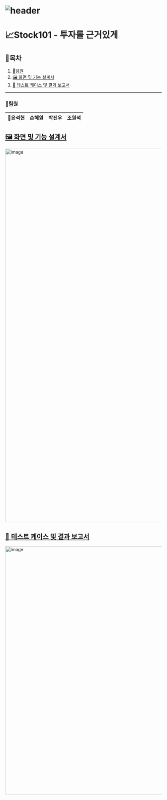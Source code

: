 # ![header](https://capsule-render.vercel.app/api?type=waving&color=gradient&customColorList=10&height=200&animation=twinkling&section=header&text=stock101&fontSize=50&fontAlign=75&fontAlignY=36)

# 📈Stock101 - 투자를 근거있게

## 👀목차
1. [👥팀원](#팀원)
2. [🖼️ 화면 및 기능 설계서](#화면-및-기능-설계서)  
3. [📝 테스트 케이스 및 결과 보고서](#테스트-케이스-및-결과-보고서)
---
### 👥팀원

|👑윤석현 | 손혜원 | 박진우 | 조원석 |
| --- | --- | --- | --- |

## [🖼️ 화면 및 기능 설계서](https://www.figma.com/design/kN09ULFVTIaD2JGvK9AaHc/Stock101?node-id=0-1&t=pjEAu65NsUu7obMQ-1)
<img width="1849" height="1198" alt="image" src="https://github.com/user-attachments/assets/81a8387c-f6ae-4044-8938-4857b474ea99" />

## [📝 테스트 케이스 및 결과 보고서](https://www.notion.so/2797e3bb4e378066a472fcdc949a6ecc)
<img width="1720" height="798" alt="image" src="https://github.com/user-attachments/assets/5b10a9cc-0001-4416-91d1-fbc41e3cf1b2" />
